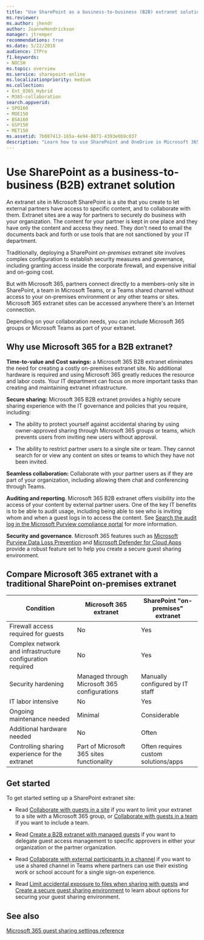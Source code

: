```yaml
---
title: "Use SharePoint as a business-to-business (B2B) extranet solution"
ms.reviewer: 
ms.author: jhendr
author: JoanneHendrickson
manager: jtremper
recommendations: true
ms.date: 5/22/2018
audience: ITPro
f1.keywords:
- NOCSH
ms.topic: overview
ms.service: sharepoint-online
ms.localizationpriority: medium
ms.collection:  
- Ent_O365_Hybrid
- M365-collaboration
search.appverid:
- SPO160
- MOE150
- BSA160
- GSP150
- MET150
ms.assetid: 7b087413-165a-4e94-8871-4393e0b9c037
description: "Learn how to use SharePoint and OneDrive in Microsoft 365 as a Business to Business (B2B) extranet solution"
---
```


# Use SharePoint as a business-to-business (B2B) extranet solution

An extranet site in Microsoft SharePoint is a site that you create to let external partners have access to specific content, and to collaborate with them. Extranet sites are a way for partners to securely do business with your organization. The content for your partner is kept in one place and they have only the content and access they need. They don't need to email the documents back and forth or use tools that are not sanctioned by your IT department.
  
Traditionally, deploying a SharePoint  *on-premises*  extranet site involves complex configuration to establish security measures and governance, including granting access inside the corporate firewall, and expensive initial and on-going cost.
  
But with Microsoft 365, partners connect directly to a members-only site in SharePoint, a team in Microsoft Teams, or a Teams shared channel without access to your on-premises environment or any other teams or sites. Microsoft 365 extranet sites can be accessed anywhere there's an Internet connection.
  
Depending on your collaboration needs, you can include Microsoft 365 groups or Microsoft Teams as part of your extranet.

## Why use Microsoft 365 for a B2B extranet?

 **Time-to-value and Cost savings:** a Microsoft 365 B2B extranet eliminates the need for creating a costly on-premises extranet site. No additional hardware is required and using Microsoft 365 greatly reduces the resource and labor costs. Your IT department can focus on more important tasks than creating and maintaining extranet infrastructure. 
  
 **Secure sharing:** Microsoft 365 B2B extranet provides a highly secure sharing experience with the IT governance and policies that you require, including: 
  
- The ability to protect yourself against accidental sharing by using  owner-approved sharing through Microsoft 365 groups or teams, which prevents users from inviting new users without approval. 
    
- The ability to restrict partner users to a single site or team. They cannot search for or view any content on sites or teams to which they have not been invited.
    
 **Seamless collaboration:** Collaborate with your partner users as if they are part of your organization, including allowing them chat and conferencing through Teams. 
  
 **Auditing and reporting**. Microsoft 365 B2B extranet offers visibility into the access of your content by external partner users. One of the key IT benefits is to be able to audit usage, including being able to see who is inviting whom and when a guest logs in to access the content. See [Search the audit log in the Microsoft Purview compliance portal](/microsoft-365/compliance/search-the-audit-log-in-security-and-compliance) for more information.

 **Security and governance**. Microsoft 365 features such as [Microsoft Purview Data Loss Prevention](/microsoft-365/compliance/dlp-learn-about-dlp) and [Microsoft Defender for Cloud Apps](/cloud-app-security/what-is-cloud-app-security) provide a robust feature set to help you create a secure guest sharing environment.
  
## Compare Microsoft 365 extranet with a traditional SharePoint on-premises extranet

|**Condition** |**Microsoft 365 extranet** |**SharePoint "on-premises" extranet** |
|-----|-----|-----|
|Firewall access required for guests |No |Yes |
|Complex network and infrastructure configuration required |No |Yes |
|Security hardening |Managed through Microsoft 365 configurations |Manually configured by IT staff |
|IT labor intensive  |No  |Yes |
|Ongoing maintenance needed  |Minimal |Considerable |
|Additional hardware needed  |No |Often |
|Controlling sharing experience for the extranet  |Part of Microsoft 365 sites functionality |Often requires custom solutions/apps |

## Get started

To get started setting up a SharePoint extranet site:
  
- Read [Collaborate with guests in a site](/Office365/Enterprise/collaborate-in-a-site) if you want to limit your extranet to a site with a Microsoft 365 group, or [Collaborate with guests in a team](/Office365/Enterprise/collaborate-as-a-team) if you want to include a team.

- Read [Create a B2B extranet with managed guests](/Office365/Enterprise/b2b-extranet) if you want to delegate guest access management to specific approvers in either your organization or the partner organization. 

- Read [Collaborate with external participants in a channel](/microsoft-365/solutions/collaborate-teams-direct-connect) if you want to use a shared channel in Teams where partners can use their existing work or school account for a single sign-on experience.
    
- Read [Limit accidental exposure to files when sharing with guests](/Office365/Enterprise/sharing-limit-accidental-exposure) and [Create a secure guest sharing environment](/Office365/Enterprise/create-a-secure-guest-sharing-environment) to learn about options for securing your guest sharing environment.   

## See also

[Microsoft 365 guest sharing settings reference](/Office365/Enterprise/microsoft-365-guest-settings)
